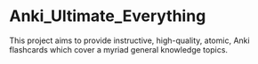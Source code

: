 # Anki_Ultimate_Everything
This project aims to provide instructive, high-quality, atomic, Anki flashcards which cover a myriad general knowledge topics.
